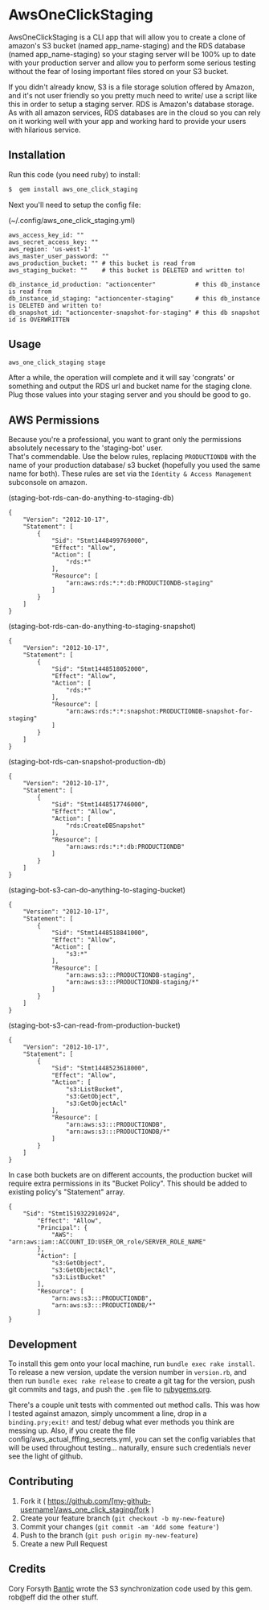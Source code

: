 # AwsOneClickStaging

AwsOneClickStaging is a CLI app that will allow you to create a clone of amazon's S3 bucket (named app_name-staging) and the RDS database (named app_name-staging) so your staging server will be 100% up to date with your production server and allow you to perform some serious testing without the fear of losing important files stored on your S3 bucket.  

If you didn't already know, S3 is a file storage solution offered by Amazon, and it's not user friendly so you pretty much need to write/ use a script like this in order to setup a staging server.  RDS is Amazon's database storage.  As with all amazon services, RDS databases are in the cloud so you can rely on it working well with your app and working hard to provide your users with hilarious service.  


## Installation

Run this code (you need ruby) to install:

```ruby
$  gem install aws_one_click_staging
```

Next you'll need to setup the config file:

(~/.config/aws_one_click_staging.yml)
```
aws_access_key_id: ""
aws_secret_access_key: ""
aws_region: 'us-west-1'
aws_master_user_password: ""
aws_production_bucket: "" # this bucket is read from
aws_staging_bucket: ""    # this bucket is DELETED and written to!

db_instance_id_production: "actioncenter"           # this db_instance is read from
db_instance_id_staging: "actioncenter-staging"      # this db_instance is DELETED and written to!
db_snapshot_id: "actioncenter-snapshot-for-staging" # this db snapshot id is OVERWRITTEN
```


## Usage

```
aws_one_click_staging stage
```

After a while, the operation will complete and it will say 'congrats' or something and output the RDS url and bucket name for the staging clone.  Plug those values into your staging server and you should be good to go.  


## AWS Permissions

Because you're a professional, you want to grant only the permissions absolutely necessary to the 'staging-bot' user.  
That's commendable.  Use the below rules, replacing `PRODUCTIONDB` with the name of your production database/ s3 bucket (hopefully you used the same name for both).  These rules are set via the `Identity & Access Management` subconsole on amazon.  

(staging-bot-rds-can-do-anything-to-staging-db)
```
{
    "Version": "2012-10-17",
    "Statement": [
        {
            "Sid": "Stmt1448499769000",
            "Effect": "Allow",
            "Action": [
                "rds:*"
            ],
            "Resource": [
                "arn:aws:rds:*:*:db:PRODUCTIONDB-staging"
            ]
        }
    ]
}
```
(staging-bot-rds-can-do-anything-to-staging-snapshot)
```
{
    "Version": "2012-10-17",
    "Statement": [
        {
            "Sid": "Stmt1448518052000",
            "Effect": "Allow",
            "Action": [
                "rds:*"
            ],
            "Resource": [
                "arn:aws:rds:*:*:snapshot:PRODUCTIONDB-snapshot-for-staging"
            ]
        }
    ]
}
```
(staging-bot-rds-can-snapshot-production-db)
```
{
    "Version": "2012-10-17",
    "Statement": [
        {
            "Sid": "Stmt1448517746000",
            "Effect": "Allow",
            "Action": [
                "rds:CreateDBSnapshot"
            ],
            "Resource": [
                "arn:aws:rds:*:*:db:PRODUCTIONDB"
            ]
        }
    ]
}
```
(staging-bot-s3-can-do-anything-to-staging-bucket)
```
{
    "Version": "2012-10-17",
    "Statement": [
        {
            "Sid": "Stmt1448518841000",
            "Effect": "Allow",
            "Action": [
                "s3:*"
            ],
            "Resource": [
                "arn:aws:s3:::PRODUCTIONDB-staging",
                "arn:aws:s3:::PRODUCTIONDB-staging/*"
            ]
        }
    ]
}
```
(staging-bot-s3-can-read-from-production-bucket)
```
{
    "Version": "2012-10-17",
    "Statement": [
        {
            "Sid": "Stmt1448523618000",
            "Effect": "Allow",
            "Action": [
                "s3:ListBucket",
                "s3:GetObject",
                "s3:GetObjectAcl"
            ],
            "Resource": [
                "arn:aws:s3:::PRODUCTIONDB",
                "arn:aws:s3:::PRODUCTIONDB/*"
            ]
        }
    ]
}
```

In case both buckets are on different accounts, the production bucket will require extra permissions in its "Bucket Policy". This should be added to existing policy's "Statement" array.
```
{
    "Sid": "Stmt1519322910924",
        "Effect": "Allow",
        "Principal": {
            "AWS": "arn:aws:iam::ACCOUNT_ID:USER_OR_role/SERVER_ROLE_NAME"
        },
        "Action": [
            "s3:GetObject",
            "s3:GetObjectAcl",
            "s3:ListBucket"
        ],
        "Resource": [
            "arn:aws:s3:::PRODUCTIONDB",
            "arn:aws:s3:::PRODUCTIONDB/*"
        ]
}
```


## Development

To install this gem onto your local machine, run `bundle exec rake install`. To release a new version, update the version number in `version.rb`, and then run `bundle exec rake release` to create a git tag for the version, push git commits and tags, and push the `.gem` file to [rubygems.org](https://rubygems.org).

  There's a couple unit tests with commented out method calls.  This was how I tested against amazon, simply uncomment a line, drop in a `binding.pry;exit!` and test/ debug what ever methods you think are messing up.  Also, if you create the file config/aws_actual_fffing_secrets.yml, you can set the config variables that will be used throughout testing...  naturally, ensure such credentials never see the light of github.  


## Contributing

1. Fork it ( https://github.com/[my-github-username]/aws_one_click_staging/fork )
2. Create your feature branch (`git checkout -b my-new-feature`)
3. Commit your changes (`git commit -am 'Add some feature'`)
4. Push to the branch (`git push origin my-new-feature`)
5. Create a new Pull Request


## Credits
Cory Forsyth [Bantic](github.com/bantic) wrote the S3 synchronization code used by this gem.  
rob@eff did the other stuff.  
